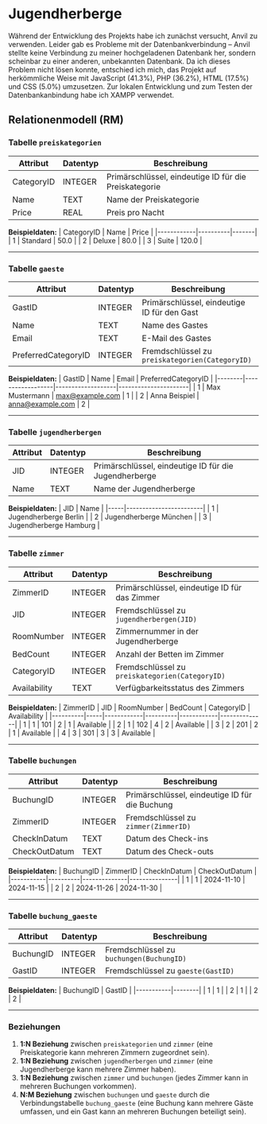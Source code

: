 # Jugendherberge

Während der Entwicklung des Projekts habe ich zunächst versucht, Anvil zu verwenden. Leider gab es Probleme mit der Datenbankverbindung – Anvil stellte keine Verbindung zu meiner hochgeladenen Datenbank her, sondern scheinbar zu einer anderen, unbekannten Datenbank. Da ich dieses Problem nicht lösen konnte, entschied ich mich, das Projekt auf herkömmliche Weise mit JavaScript (41.3%), PHP (36.2%), HTML (17.5%) und CSS (5.0%) umzusetzen. Zur lokalen Entwicklung und zum Testen der Datenbankanbindung habe ich XAMPP verwendet.

## Relationenmodell (RM)

### Tabelle `preiskategorien`
| Attribut       | Datentyp | Beschreibung                             |
|----------------|----------|------------------------------------------|
| CategoryID     | INTEGER  | Primärschlüssel, eindeutige ID für die Preiskategorie |
| Name           | TEXT     | Name der Preiskategorie                  |
| Price          | REAL     | Preis pro Nacht                          |

**Beispieldaten:**
| CategoryID | Name     | Price |
|------------|----------|-------|
| 1          | Standard | 50.0  |
| 2          | Deluxe   | 80.0  |
| 3          | Suite    | 120.0 |

---

### Tabelle `gaeste`
| Attribut            | Datentyp | Beschreibung                                  |
|---------------------|----------|-----------------------------------------------|
| GastID              | INTEGER  | Primärschlüssel, eindeutige ID für den Gast   |
| Name                | TEXT     | Name des Gastes                               |
| Email               | TEXT     | E-Mail des Gastes                             |
| PreferredCategoryID | INTEGER  | Fremdschlüssel zu `preiskategorien(CategoryID)` |

**Beispieldaten:**
| GastID | Name            | Email             | PreferredCategoryID |
|--------|------------------|-------------------|----------------------|
| 1      | Max Mustermann  | max@example.com   | 1                    |
| 2      | Anna Beispiel   | anna@example.com  | 2                    |

---

### Tabelle `jugendherbergen`
| Attribut       | Datentyp | Beschreibung                             |
|----------------|----------|------------------------------------------|
| JID            | INTEGER  | Primärschlüssel, eindeutige ID für die Jugendherberge |
| Name           | TEXT     | Name der Jugendherberge                  |

**Beispieldaten:**
| JID | Name                  |
|-----|------------------------|
| 1   | Jugendherberge Berlin  |
| 2   | Jugendherberge München |
| 3   | Jugendherberge Hamburg |

---

### Tabelle `zimmer`
| Attribut     | Datentyp | Beschreibung                             |
|--------------|----------|------------------------------------------|
| ZimmerID     | INTEGER  | Primärschlüssel, eindeutige ID für das Zimmer |
| JID          | INTEGER  | Fremdschlüssel zu `jugendherbergen(JID)` |
| RoomNumber   | INTEGER  | Zimmernummer in der Jugendherberge       |
| BedCount     | INTEGER  | Anzahl der Betten im Zimmer              |
| CategoryID   | INTEGER  | Fremdschlüssel zu `preiskategorien(CategoryID)` |
| Availability | TEXT     | Verfügbarkeitsstatus des Zimmers         |

**Beispieldaten:**
| ZimmerID | JID | RoomNumber | BedCount | CategoryID | Availability |
|----------|-----|------------|----------|------------|--------------|
| 1        | 1   | 101        | 2        | 1          | Available    |
| 2        | 1   | 102        | 4        | 2          | Available    |
| 3        | 2   | 201        | 2        | 1          | Available    |
| 4        | 3   | 301        | 3        | 3          | Available    |

---

### Tabelle `buchungen`
| Attribut      | Datentyp | Beschreibung                              |
|---------------|----------|-------------------------------------------|
| BuchungID     | INTEGER  | Primärschlüssel, eindeutige ID für die Buchung |
| ZimmerID      | INTEGER  | Fremdschlüssel zu `zimmer(ZimmerID)`       |
| CheckInDatum  | TEXT     | Datum des Check-ins                       |
| CheckOutDatum | TEXT     | Datum des Check-outs                      |

**Beispieldaten:**
| BuchungID | ZimmerID | CheckInDatum | CheckOutDatum |
|-----------|----------|--------------|---------------|
| 1         | 1        | 2024-11-10   | 2024-11-15    |
| 2         | 2        | 2024-11-26   | 2024-11-30    |

---

### Tabelle `buchung_gaeste`
| Attribut  | Datentyp | Beschreibung                              |
|-----------|----------|-------------------------------------------|
| BuchungID | INTEGER  | Fremdschlüssel zu `buchungen(BuchungID)`  |
| GastID    | INTEGER  | Fremdschlüssel zu `gaeste(GastID)`        |

**Beispieldaten:**
| BuchungID | GastID |
|-----------|--------|
| 1         | 1      |
| 2         | 1      |
| 2         | 2      |

---

### Beziehungen
1. **1:N Beziehung** zwischen `preiskategorien` und `zimmer` (eine Preiskategorie kann mehreren Zimmern zugeordnet sein).
2. **1:N Beziehung** zwischen `jugendherbergen` und `zimmer` (eine Jugendherberge kann mehrere Zimmer haben).
3. **1:N Beziehung** zwischen `zimmer` und `buchungen` (jedes Zimmer kann in mehreren Buchungen vorkommen).
4. **N:M Beziehung** zwischen `buchungen` und `gaeste` durch die Verbindungstabelle `buchung_gaeste` (eine Buchung kann mehrere Gäste umfassen, und ein Gast kann an mehreren Buchungen beteiligt sein).
